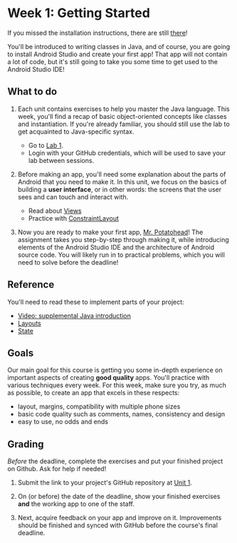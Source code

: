 # Week 1: Getting Started

If you missed the installation instructions, there are still [there](/installation/android)!

You'll be introduced to writing classes in Java, and of course, you are going to install Android Studio and create your first app! That app will not contain a lot of code, but it's still going to take you some time to get used to the Android Studio IDE!


## What to do

1. Each unit contains exercises to help you master the Java language. This week, you'll find a recap of basic object-oriented concepts like classes and instantiation. If you're already familiar, you should still use the lab to get acquainted to Java-specific syntax.

    - Go to [Lab 1](https://lab.cs50.io/Vluuks/AndroidPractice/labified/Week1/Lab/).
    - Login with your GitHub credentials, which will be used to save your lab between sessions.


2. Before making an app, you'll need some explanation about the parts of Android that you need to make it. In this unit, we focus on the basics of building a **user interface**, or in other words: the screens that the user sees and can touch and interact with.

    - Read about [Views](/android-reference/views)
    - Practice with  [ConstraintLayout](https://codelabs.developers.google.com/codelabs/constraint-layout/index.html)

3. Now you are ready to make your first app, [Mr. Potatohead](/guided/mr-potatohead)! The assignment takes you step-by-step through making it, while introducing elements of the Android Studio IDE and the architecture of Android source code. You will likely run in to practical problems, which you will need to solve before the deadline!


## Reference

You'll need to read these to implement parts of your project:

- [Video: supplemental Java introduction](https://www.youtube.com/watch?v=UaxRRO9175A)
- [Layouts](/android-reference/layouts)
- [State](/android-reference/state)


## Goals

Our main goal for this course is getting you some in-depth experience on important aspects of creating **good quality** apps. You'll practice with various techniques every week. For this week, make sure you try, as much as possible, to create an app that excels in these respects:

- layout, margins, compatibility with multiple phone sizes
- basic code quality such as comments, names, consistency and design
- easy to use, no odds and ends


## Grading

*Before* the deadline, complete the exercises and put your finished project on Github. Ask for help if needed!

1. Submit the link to your project's GitHub repository at [Unit 1](/submit/unit-1).

2. On (or before) the date of the deadline, show your finished exercises **and** the working app to one of the staff.

3. Next, acquire feedback on your app and improve on it. Improvements should be finished and synced with GitHub before the course's final deadline.
